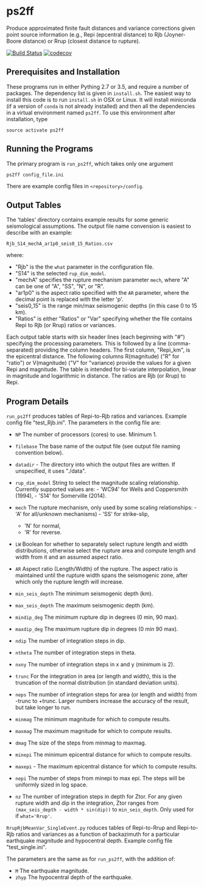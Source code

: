 ps2ff
=====
Produce approximated finite fault distances and variance corrections given
point source information (e.g., Repi (epcentral distance) to Rjb (Joyner-Boore
distance) or Rrup (closest distance to rupture).

[![Build Status](https://travis-ci.org/usgs/ps2ff.svg?branch=master)](https://travis-ci.org/usgs/ps2ff)
[![codecov](https://codecov.io/gh/usgs/ps2ff/branch/master/graph/badge.svg)](https://codecov.io/gh/usgs/ps2ff)


Prerequisites and Installation
------------------------------
These programs run in either Pything 2.7 or 3.5, and require a number of
packages. The dependency list is given in `install.sh`. The easiest way to
install this code is to run `install.sh` in OSX or Linux. It will install
miniconda (if a version of `conda` is not already installed) and then all
the dependencies in a virtual environment named `ps2ff`. To use this
environment after installation, type
```
source activate ps2ff
```

Running the Programs
--------------------
The primary program is `run_ps2ff`, which takes only one argument
```
ps2ff config_file.ini
```
There are example config files in `<repository>/config`. 

Output Tables
-------------
The 'tables' directory contains example results for some generic seismological
assumptions. The output file name convension is easiest to describe with an
example:
```
Rjb_S14_mechA_ar1p0_seis0_15_Ratios.csv
```
where:
 - "Rjb" is the the `what` parameter in the configuration file.
 - "S14" is the selected `rup_dim_model`.
 - "mechA" specifies the rupture mechanism parameter `mech`, where "A" can
   be one of "A", "SS", "N", or "R".
 - "ar1p0" is the aspect ratio specified with the `AR` parameter, where the
   decimal point is replaced with the letter 'p'.
 - "seis0_15" is the range min/max seismogenic depths (in this case 0 to 15
   km).
 - "Ratios" is either "Ratios" or "Var" specifying whether the file contains
   Repi to Rjb (or Rrup) ratios or variances.

Each output table starts with six header lines (each beginning with "#")
specifying the processing parameters. This is followed by a line
(comma-separated) providing the column headers. The first column, "Repi_km",
is the epicentral distance. The following columns R(magnitude) ("R" for
"ratio") or V(magnitude) ("V" for "variance) provide the values for a given
Repi and magnitude. The table is intended for bi-variate interpolation, linear
in magnitude and logarithmic in distance. The ratios are Rjb (or Rrup) to Repi.


Program Details
---------------

`run_ps2ff` produces tables of Repi-to-Rjb ratios and variances. Example config
file "test_Rjb.ini". The parameters in the config file are:

 - `NP` The number of processors (cores) to use. Minimum 1.

 - `filebase` The base name of the output file (see output file naming
   convention below).

 - `datadir` - The directory into which the output files are written. If
   unspecified, it uses "./data".

 - `rup_dim_model` String to select the magnitude scaling relationship.
   Currently supported values are:
        - 'WC94' for Wells and Coppersmith (1994),
        - 'S14' for Somerville (2014).

 - `mech` The rupture mechanism, only used by some scaling relationships:
        - 'A' for all/unknown mechanisms)
        - 'SS' for strike-slip,
	- 'N' for normal,
	- 'R' for reverse.

 - `LW` Boolean for whether to separately select rupture length and width
   distributions, otherwise select the rupture area and compute length and
   width from it and an assumed aspect ratio. 

 - `AR` Aspect ratio (Length/Width) of the rupture. The aspect ratio is
   maintained until the rupture width spans the seismogenic zone, after
   which only the rupture length will increase.

 - `min_seis_depth` The minimum seismogenic depth (km).

 - `max_seis_depth` The maximum seismogenic depth (km).

 - `mindip_deg` The minimum rupture dip in degrees (0 min, 90 max).

 - `maxdip_deg` The maximum rupture dip in degrees (0 min 90 max).

 - `ndip` The number of integration steps in dip.

 - `ntheta` The number of integration steps in theta.

 - `nxny` The number of integration steps in x and y (minimum is 2).

 - `trunc` For the integration in area (or length and width), this is the 
   truncation of the normal distribution (in standard deviation units).

 - `neps` The number of integration steps for area (or length and width)
   from -trunc to +trunc. Larger numbers increase the accuracy of the result,
   but take longer to run.

 - `minmag` The minimum magnitude for which to compute results.

 - `maxmag` The maximum magnitude for which to compute results.

 - `dmag` The size of the steps from minmag to maxmag.

 - `minepi` The minimum epicentral distance for which to compute results.

 - `maxepi` - The maximum epicentral distance for which to compute results.

 - `nepi` The number of steps from minepi to max epi. The steps will be 
    uniformly sized in log space.

 - `nz` The number of integration steps in depth for Ztor. For any given
   rupture width and dip in the integration, Ztor ranges from 
   `(max_seis_depth - width * sin(dip))` to `min_seis_depth`. Only used for
   if `what='Rrup'`. 


`RrupRjbMeanVar_SingleEvent.py` roduces tables of Repi-to-Rrup and Repi-to-Rjb
ratios and variances as a function of backazimuth for a particular earthquake
magnitude and hypocentral depth. Example config file "test_single.ini".

The parameters are the same as for `run_ps2ff`, with the addition of:
 - `M` The earthquake magnitude.
 - `zhyp` The hypocentral depth of the earthquake.
